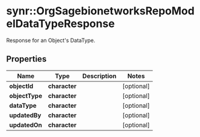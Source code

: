 # synr::OrgSagebionetworksRepoModelDataTypeResponse

Response for an Object's DataType.

## Properties
Name | Type | Description | Notes
------------ | ------------- | ------------- | -------------
**objectId** | **character** |  | [optional] 
**objectType** | **character** |  | [optional] 
**dataType** | **character** |  | [optional] 
**updatedBy** | **character** |  | [optional] 
**updatedOn** | **character** |  | [optional] 


